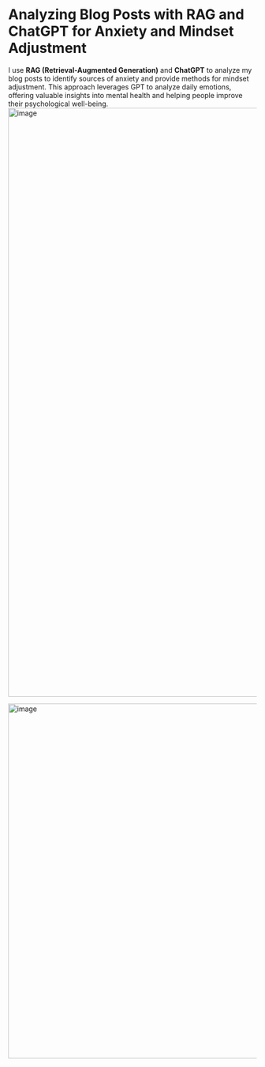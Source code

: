 # Analyzing Blog Posts with RAG and ChatGPT for Anxiety and Mindset Adjustment

I use **RAG (Retrieval-Augmented Generation)** and **ChatGPT** to analyze my blog posts to identify sources of anxiety and provide methods for mindset adjustment. This approach leverages GPT to analyze daily emotions, offering valuable insights into mental health and helping people improve their psychological well-being.
<img width="1191" alt="image" src="https://github.com/user-attachments/assets/c8345a80-1d4e-40eb-827c-c3862dd39024">

<img width="718" alt="image" src="https://github.com/user-attachments/assets/1c3ec77c-fc06-4ac9-b179-432fce991fce">
